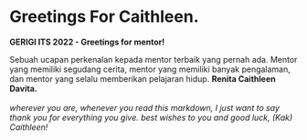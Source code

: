# Greetings For Caithleen.

**GERIGI ITS 2022 - Greetings for mentor!**

Sebuah ucapan perkenalan kepada mentor terbaik yang pernah ada. Mentor yang memiliki segudang cerita, mentor yang memiliki banyak  pengalaman, dan mentor yang selalu memberikan pelajaran hidup. **Renita Caithleen Davita.**
<br><br>
_wherever you are, whenever you read this markdown, I just want to say thank you for everything you give. best wishes to you and good luck, (Kak) Caithleen!_